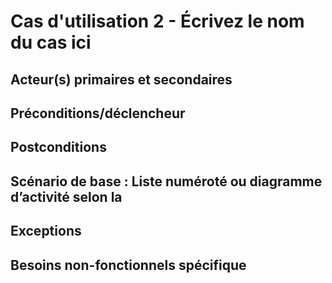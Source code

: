 # Cas d'utilisation 2 - Écrivez le nom du cas ici

<!--
À mettre dans le première ligne: 
- Numéro ou code mnémonique (peut être hiérarchique)
- Nom court
-->

## Acteur(s) primaires et secondaires

## Préconditions/déclencheur

<!--État requis pour accéder au cas -->

## Postconditions

<!-- 
État après le cas, Est-ce que le système à changé? 

-->

## Scénario de base : Liste numéroté ou diagramme d’activité selon la 

<!-- liste d'étapes, si c'est juste une séquence ou diagramme d'activité en PlantUML si il y a des décisions dans le processus -->

## Exceptions

<!-- 
Qu’est-ce qui peut faire avorter le cas?
Quoi faire si ça arrive?
>> Mettre "Aucune", si rien ne peut arriver.
 -->

## Besoins non-fonctionnels spécifique

<!-- 
(si c’est le cas) : 
Disponibilité
conformité, …
>> Mettre "Aucun" si rien n'est applicable.
-->
